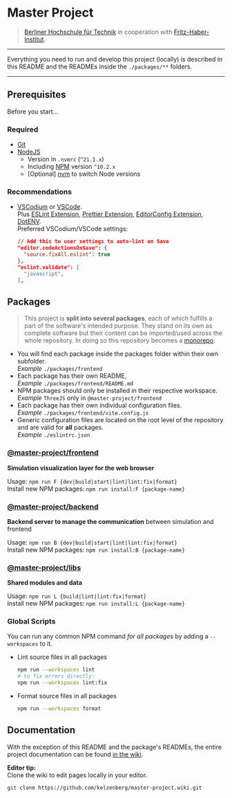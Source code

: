 # Master Project

> [Berliner Hochschule für Technik](https://bht-berlin.de/en) in cooperation with [Fritz-Haber-Institut](https://www.fhi.mpg.de).

---

Everything you need to run and develop this project (locally) is described in this README and the READMEs inside the `./packages/**` folders.

---

## Prerequisites

Before you start...

### Required

- [Git](https://git-scm.com/)
- [NodeJS](https://nodejs.org/en)
  - Version in `.nvmrc` (`^21.1.x`)
  - Including [NPM](https://www.npmjs.com/package/npm) version `^10.2.x`
  - [Optional] [nvm](https://github.com/nvm-sh/nvm) to switch Node versions

### Recommendations

- [VSCodium](https://vscodium.com/) or [VSCode](https://code.visualstudio.com/).  
  Plus [ESLint Extension](https://open-vsx.org/vscode/item?itemName=dbaeumer.vscode-eslint/), [Prettier Extension](https://open-vsx.org/vscode/item?itemName=esbenp.prettier-vscode), [EditorConfig Extension](https://open-vsx.org/vscode/item?itemName=EditorConfig.EditorConfig), [DotENV](https://open-vsx.org/vscode/item?itemName=mikestead.dotenv).  
  Preferred VSCodium/VSCode settings:

  ```json
  // Add this to user settings to auto-lint on Save
  "editor.codeActionsOnSave": {
    "source.fixAll.eslint": true
  },
  "eslint.validate": [
    "javascript",
  ],
  ```

## Packages

> This project is **split into several packages**, each of which fulfills a part of the software's intended purpose. They stand on its own as complete software but their content can be imported/used across the whole repository. In doing so this repository becomes a [monorepo](https://monorepo.tools).

- You will find each package inside the packages folder within their own subfolder.  
  _Example_ `./packages/frontend`
- Each package has their own README,  
  _Example_ `./packages/frontend/README.md`
- NPM packages should only be installed in their respective workspace.  
  _Example_ `ThreeJS` only in `@master-project/frontend`
- Each package has their own individual configuration files.  
  _Example_ `./packages/frontend/vite.config.js`
- Generic configuration files are located on the root level of the repository and are valid for **all** packages.  
  _Example_ `./eslintrc.json`

### [@master-project/frontend](https://github.com/kelzenberg/master-project/tree/main/packages/frontend)

**Simulation visualization layer for the web browser**

Usage: `npm run F {dev|build|start|lint|lint:fix|format}`  
Install new NPM packages: `npm run install:F {package-name}`

### [@master-project/backend](https://github.com/kelzenberg/master-project/tree/main/packages/backend)

**Backend server to manage the communication** between simulation and frontend

Usage: `npm run B {dev|build|start|lint|lint:fix|format}`  
Install new NPM packages: `npm run install:B {package-name}`

### [@master-project/libs](https://github.com/kelzenberg/master-project/tree/main/packages/libs)

**Shared modules and data**

Usage: `npm run L {build|lint|lint:fix|format}`  
Install new NPM packages: `npm run install:L {package-name}`

### Global Scripts

You can run any common NPM command _for all packages_ by adding a `--workspaces` to it.

- Lint source files in all packages

  ```sh
  npm run --workspaces lint
  # to fix errors directly:
  npm run --workspaces lint:fix
  ```

- Format source files in all packages
  ```sh
  npm run --workspaces format
  ```

## Documentation

With the exception of this README and the package's READMEs, the entire project documentation can be found [in the wiki](https://github.com/kelzenberg/master-project/wiki).

**Editor tip:**  
Clone the wiki to edit pages locally in your editor.

```sh
git clone https://github.com/kelzenberg/master-project.wiki.git
```

